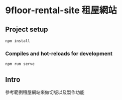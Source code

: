 # 9floor-rental-site 租屋網站

## Project setup
```
npm install
```

### Compiles and hot-reloads for development
```
npm run serve
```
## Intro

參考範例租屋網站來做切版以及製作功能

